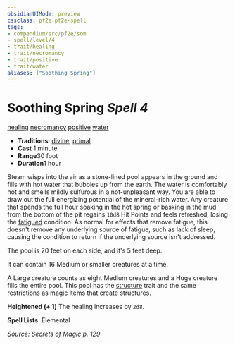 ```yaml
---
obsidianUIMode: preview
cssclass: pf2e,pf2e-spell
tags:
- compendium/src/pf2e/som
- spell/level/4
- trait/healing
- trait/necromancy
- trait/positive
- trait/water
aliases: ["Soothing Spring"]
---
```

# Soothing Spring *Spell 4*   
[healing](/rules/traits/healing.md)  [necromancy](/rules/traits/necromancy.md)  [positive](/rules/traits/positive.md)  [water](/rules/traits/water.md)  

- **Traditions**: [divine](/rules/traits/divine.md), [primal](/rules/traits/primal.md)
- **Cast** 1 minute 
- **Range**30 foot
- **Duration**1 hour

Steam wisps into the air as a stone-lined pool appears in the ground and fills with hot water that bubbles up from the earth. The water is comfortably hot and smells mildly sulfurous in a not-unpleasant way. You are able to draw out the full energizing potential of the mineral-rich water. Any creature that spends the full hour soaking in the hot spring or basking in the mud from the bottom of the pit regains `10d8` Hit Points and feels refreshed, losing the [fatigued](/rules/conditions.md#Fatigued) condition. As normal for effects that remove fatigue, this doesn't remove any underlying source of fatigue, such as lack of sleep, causing the condition to return if the underlying source isn't addressed.

The pool is 20 feet on each side, and it's 5 feet deep.

It can contain 16 Medium or smaller creatures at a time.

A Large creature counts as eight Medium creatures and a Huge creature fills the entire pool. This pool has the [structure](/rules/traits/structure.md) trait and the same restrictions as magic items that create structures.

**Heightened (+ 1)** The healing increases by `2d8`.

**Spell Lists**: Elemental

*Source: Secrets of Magic p. 129*